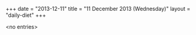 +++
date = "2013-12-11"
title = "11 December 2013 (Wednesday)"
layout = "daily-diet"
+++

<p>&lt;no entries&gt;</p>